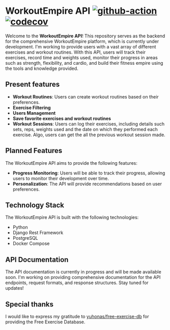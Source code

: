 # **WorkoutEmpire API** [![github-action](https://github.com/natilou/workout_django_api/actions/workflows/ci.yml/badge.svg)](https://github.com/natilou/workout_django_api/actions/workflows/ci.yml) [![codecov](https://codecov.io/gh/natilou/workout_django_api/branch/main/graph/badge.svg?token=DMCJYFDTJE)](https://codecov.io/gh/natilou/workout_django_api)

Welcome to the **WorkoutEmpire API**! This repository serves as the backend for the comprehensive WorkoutEmpire platform, which is currently under development. I'm working to provide users with a vast array of different exercises and workout routines. With this API, users will track their exercises, record time and weights used, monitor their progress in areas such as strength, flexibility, and cardio, and build their fitness empire using the tools and knowledge provided.

## Present features
- **Workout Routines**: Users can create workout routines based on their preferences.
- **Exercise Filtering**
- **Users Management**
- **Save favorite exercises and workout routines**
- **Workout Sessions**: Users can log their exercises, including details such sets, reps, weights used and the date on which they performed each exercise. Algo, users can get the all the previous
workout session made.

## Planned Features
The WorkoutEmpire API aims to provide the following features:
- **Progress Monitoring**: Users will be able to track their progress, allowing users to monitor their development over time.
- **Personalization**: The API will provide recommendations based on user preferences.

## Technology Stack
The WorkoutEmpire API is built with the following technologies:

- Python
- Django Rest Framework
- PostgreSQL
- Docker Compose

## API Documentation
The API documentation is currently in progress and will be made available soon. I'm working on providing comprehensive documentation for the API endpoints, request formats, and response structures. Stay tuned for updates!

## Special thanks
I would like to express my gratitude to [yuhonas/free-exercise-db](https://github.com/yuhonas/free-exercise-db) for providing the Free Exercise Database.
